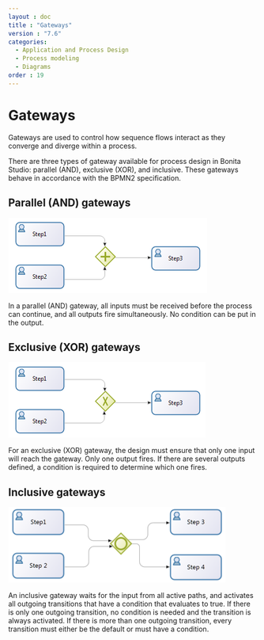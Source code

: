 ```yaml
---
layout : doc
title : "Gateways"
version : "7.6"
categories:
  - Application and Process Design
  - Process modeling
  - Diagrams
order : 19
---
```

# Gateways

Gateways are used to control how sequence flows interact as they converge and diverge within a process.

There are three types of gateway available for process design in Bonita Studio: parallel (AND), exclusive (XOR), and inclusive. These gateways behave in accordance with the BPMN2 specification.

## Parallel (AND) gateways

  ![Diagram of a parallel (AND) gateway](images/images-6_0/papde_pm_diag_gateways_parallel_gate.png)

In a parallel (AND) gateway, all inputs must be received before the process can continue, and all outputs fire simultaneously. No condition can be put in the output.

## Exclusive (XOR) gateways

  ![Diagram of a exclusive (XOR) gateway](images/images-6_0/papde_pm_diag_gateways_exclusive_gate.png)

For an exclusive (XOR) gateway, the design must ensure that only one input will reach the gateway. Only one output fires. If there are
several outputs defined, a condition is required to determine which one fires.

## Inclusive gateways

  ![diagram of a inclusive gateway](images/images-6_0/papde_pm_diag_gateways_inclusive_gate.png)

An inclusive gateway waits for the input from all active paths, and activates all outgoing transitions that have a condition that
evaluates to true. If there is only one outgoing transition, no condition is needed and the transition is always activated. If there is more than one outgoing transition, every transition must either be the default or must have a condition.
